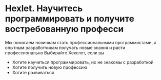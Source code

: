 # Hexlet. Научитесь программировать и получите востребованную професси
Мы помогаем новичкам стать профессиональными программистами, а опытным разработчикам получать новые знания и расти профессионально
Выбирайте Хекслет, если вы
* Хотите научиться программировать, но не знакомы с разработкой
* Хотите получить новую профессию
* Хотите развиваться